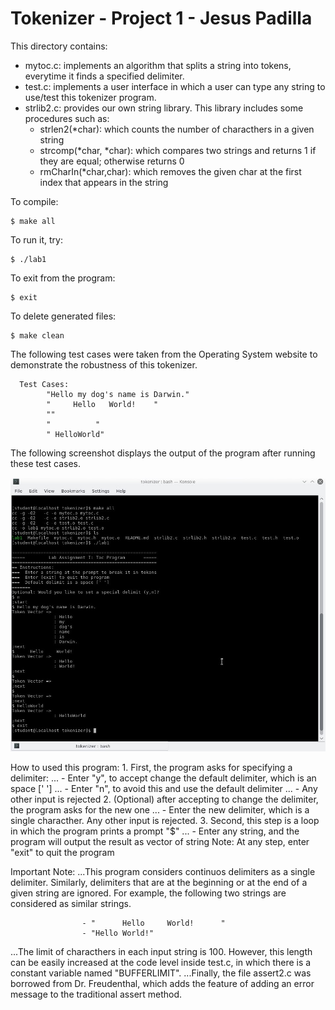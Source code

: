 

# Tokenizer - Project 1 - Jesus Padilla #

This directory contains:
* mytoc.c: implements an algorithm that splits a string into tokens, everytime it finds a specified
  delimiter.
* test.c: implements a user interface in which a user can type any string to use/test this tokenizer program.
* strlib2.c: provides our own string library. This library includes some procedures such as:
    - strlen2(*char): which counts the number of characthers in a given string
    - strcomp(*char, *char): which compares two strings and returns 1 if they are equal; otherwise returns 0
    - rmCharIn(*char,char): which removes the given char at the first index that appears in the string

To compile:
~~~
$ make all
~~~

To run it, try:
~~~
$ ./lab1
~~~

To exit from the program:
~~~
$ exit
~~~

To delete generated files:
~~~
$ make clean
~~~

The following test cases were taken from the Operating System website to demonstrate the robustness of this tokenizer.

      Test Cases:
            "Hello my dog's name is Darwin."
            "     Hello   World!    "
            ""
            "          "
            " HelloWorld"
            
The following screenshot displays the output of the program after running these test cases.

![Alt text](https://github.com/2017-fall-os/tokenizer-lab-f17-jjpadillamendez/blob/master/tokenizer/testcases.jpg?raw=true)

How to used this program:
    1. First, the program asks for specifying a delimiter:
       ... - Enter "y", to accept change the default delimiter, which is an space [' ']
       ... - Enter "n", to avoid this and use the default delimiter
       ... - Any other input is rejected
    2. (Optional) after accepting to change the delimiter, the program asks for the new one
       ... - Enter the new delimiter, which is a single characther. Any other input is rejected.
    3. Second, this step is a loop in which the program prints a prompt "$"
       ... - Enter any string, and the program will output the result as vector of string
    Note: At any step, enter "exit" to quit the program
    
Important Note: 
...This program considers continuos delimiters as a single delimiter. Similarly, delimiters that are at the beginning or at the end of a given string are ignored. For example, the following two strings are considered as similar strings.
    
                    - "      Hello     World!      "
                    - "Hello World!"
                    
...The limit of characthers in each input string is 100. However, this length can be easily increased at the code level inside test.c, in which there is a constant variable named "BUFFERLIMIT".
...Finally, the file assert2.c was borrowed from Dr. Freudenthal, which adds the feature of adding an error message to the traditional assert method.
    

